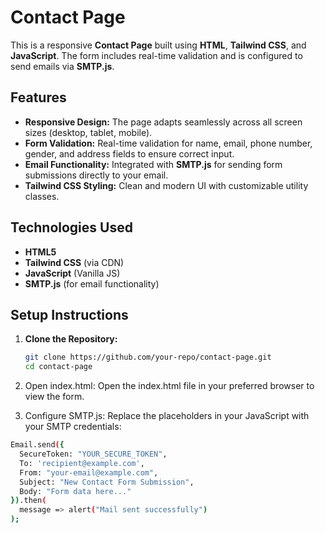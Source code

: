 # Contact Page

This is a responsive **Contact Page** built using **HTML**, **Tailwind CSS**, and **JavaScript**. The form includes real-time validation and is configured to send emails via **SMTP.js**.

## Features

- **Responsive Design:** The page adapts seamlessly across all screen sizes (desktop, tablet, mobile).
- **Form Validation:** Real-time validation for name, email, phone number, gender, and address fields to ensure correct input.
- **Email Functionality:** Integrated with **SMTP.js** for sending form submissions directly to your email.
- **Tailwind CSS Styling:** Clean and modern UI with customizable utility classes.

## Technologies Used

- **HTML5**
- **Tailwind CSS** (via CDN)
- **JavaScript** (Vanilla JS)
- **SMTP.js** (for email functionality)

## Setup Instructions

1. **Clone the Repository:**
   ```bash
   git clone https://github.com/your-repo/contact-page.git
   cd contact-page

2. Open index.html: Open the index.html file in your preferred browser to view the form.

3. Configure SMTP.js: Replace the placeholders in your JavaScript with your SMTP credentials:
```bash
Email.send({
  SecureToken: "YOUR_SECURE_TOKEN",
  To: 'recipient@example.com',
  From: "your-email@example.com",
  Subject: "New Contact Form Submission",
  Body: "Form data here..."
}).then(
  message => alert("Mail sent successfully")
);
